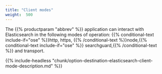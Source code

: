 ```yaml
---
title: "Client modes"
weight:  500
---
```

<!-- DISCLAIMER: This file is based on the syslog-ng Open Source Edition documentation https://github.com/balabit/syslog-ng-ose-guides/commit/2f4a52ee61d1ea9ad27cb4f3168b95408fddfdf2 and is used under the terms of The syslog-ng Open Source Edition Documentation License. The file has been modified by Axoflow. -->

The {{% productparam "abbrev" %}} application can interact with Elasticsearch in the following modes of operation: {{% conditional-text include-if="ose" %}}http, https, {{% /conditional-text %}}node,{{% conditional-text include-if="ose" %}} searchguard,{{% /conditional-text %}} and transport.

{{% include-headless "chunk/option-destination-elasticsearch-client-mode-description.md" %}}
